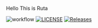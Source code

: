 Hello
This is Ruta

![workflow](https://github.com/RutaMNapier/devops/actions/workflows/main.yml/badge.svg)
[![LICENSE](https://img.shields.io/github/license/RutaMNapier/devops.svg?style=flat-square)](https://github.com/RutaMNapier/devops/blob/master/LICENSE)
[![Releases](https://img.shields.io/github/release/RutaMNapier/devops/all.svg?style=flat-square)](https://github.com/RutaMNapier/devops/releases)